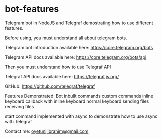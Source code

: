 # bot-features
Telegram bot in NodeJS and Telegraf demostrating how to use different features.

Before using, you must understand all about telegram bots.

Telegram bot introduction available here:
https://core.telegram.org/bots

Telegram API docs available here:
https://core.telegram.org/bots/api


Then you must understand how to use Telegraf API

Telegraf API docs available here:
https://telegraf.js.org/

GitHub:
https://github.com/telegraf/telegraf


Features Demonstrated:
Bot inbuilt commands
custom commands
inline keyboard
callback with inline keyboard
normal keyboard
sending files
receiving files

start command implemented with async to demonstrate how to use async with Telegraf

Contact me: oyetunjiibrahim@gmail.com
